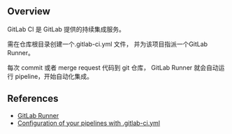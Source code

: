 ## Overview

GitLab CI 是 GitLab 提供的持续集成服务。

需在仓库根目录创建一个.gitlab-ci.yml 文件， 并为该项目指派一个GitLab Runner。

每次 commit 或者 merge request 代码到 git 仓库， GitLab Runner 就会自动运行 pipeline，开始自动化集成。

## References

- [GitLab Runner](https://docs.gitlab.com/runner/)
- [Configuration of your pipelines with .gitlab-ci.yml](https://docs.gitlab.com/ce/ci/yaml/README.html)

